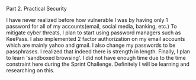 Part 2. Practical Security

I have never realized before how vulnerable I was by having only 1 password for all of my accounts(email, social media, banking, etc.) To mitigate cyber threats, I plan to start using password managers such as KeePass. I also implemented 2 factor authorization on my email accounts which are mainly yahoo and gmail. I also change my passwords to be passphrases. I realized that indeed there is strength in length. Finally, I plan to learn 'sandboxed browsing'. I did not have enough time due to the time constraint here during the Sprint Challenge. Definitely I will be learning and researching on this.